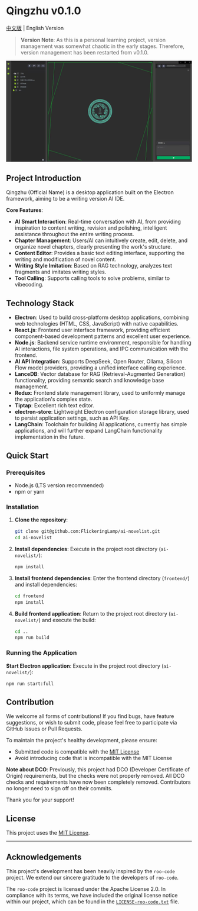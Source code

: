 # Qingzhu v0.1.0

[中文版](README.md) | English Version

> **Version Note**: As this is a personal learning project, version management was somewhat chaotic in the early stages. Therefore, version management has been restarted from v0.1.0.

![Project Screenshot](images/示例图片.jpg)
## Project Introduction

Qingzhu (Official Name) is a desktop application built on the Electron framework, aiming to be a writing version AI IDE.

**Core Features**:
*   **AI Smart Interaction**: Real-time conversation with AI, from providing inspiration to content writing, revision and polishing, intelligent assistance throughout the entire writing process.
*   **Chapter Management**: Users/AI can intuitively create, edit, delete, and organize novel chapters, clearly presenting the work's structure.
*   **Content Editor**: Provides a basic text editing interface, supporting the writing and modification of novel content.
*   **Writing Style Imitation**: Based on RAG technology, analyzes text fragments and imitates writing styles.
*   **Tool Calling**: Supports calling tools to solve problems, similar to vibecoding.

## Technology Stack

*   **Electron**: Used to build cross-platform desktop applications, combining web technologies (HTML, CSS, JavaScript) with native capabilities.
*   **React.js**: Frontend user interface framework, providing efficient component-based development patterns and excellent user experience.
*   **Node.js**: Backend service runtime environment, responsible for handling AI interactions, file system operations, and IPC communication with the frontend.
*   **AI API Integration**: Supports DeepSeek, Open Router, Ollama, Silicon Flow model providers, providing a unified interface calling experience.
*   **LanceDB**: Vector database for RAG (Retrieval-Augmented Generation) functionality, providing semantic search and knowledge base management.
*   **Redux**: Frontend state management library, used to uniformly manage the application's complex state.
*   **Tiptap**: Excellent rich text editor.
*   **electron-store**: Lightweight Electron configuration storage library, used to persist application settings, such as API Key.
*   **LangChain**: Toolchain for building AI applications, currently has simple applications, and will further expand LangChain functionality implementation in the future.



## Quick Start

### Prerequisites

*   Node.js (LTS version recommended)
*   npm or yarn

### Installation

1.  **Clone the repository**:
    ```bash
    git clone git@github.com:FlickeringLamp/ai-novelist.git
    cd ai-novelist
    ```


2.  **Install dependencies**:
    Execute in the project root directory (`ai-novelist/`):
    ```bash
    npm install
    ```


3.  **Install frontend dependencies**:
    Enter the frontend directory (`frontend/`) and install dependencies:
    ```bash
    cd frontend
    npm install
    ```

4.  **Build frontend application**:
    Return to the project root directory (`ai-novelist/`) and execute the build:
    ```bash
    cd ..
    npm run build
    ```

### Running the Application

**Start Electron application**:
Execute in the project root directory (`ai-novelist/`):
```bash
npm run start:full
```



## Contribution

We welcome all forms of contributions! If you find bugs, have feature suggestions, or wish to submit code, please feel free to participate via GitHub Issues or Pull Requests.

To maintain the project's healthy development, please ensure:
- Submitted code is compatible with the [MIT License](LICENSE)
- Avoid introducing code that is incompatible with the MIT License

**Note about DCO**: Previously, this project had DCO (Developer Certificate of Origin) requirements, but the checks were not properly removed. All DCO checks and requirements have now been completely removed. Contributors no longer need to sign off on their commits.

Thank you for your support!

## License

This project uses the [MIT License](LICENSE).


---

## Acknowledgements

This project's development has been heavily inspired by the `roo-code` project. We extend our sincere gratitude to the developers of `roo-code`.

The `roo-code` project is licensed under the Apache License 2.0. In compliance with its terms, we have included the original license notice within our project, which can be found in the [`LICENSE-roo-code.txt`](./LICENSE-roo-code.txt) file.